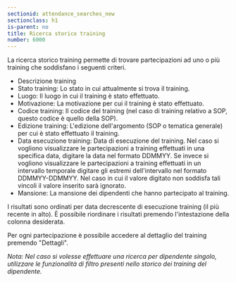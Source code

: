 ```yaml
---
sectionid: attendance_searches_new
sectionclass: h1
is-parent: no
title: Ricerca storico training
number: 6000
---
```

La ricerca storico training permette di trovare partecipazioni ad uno o più training che soddisfano i seguenti criteri.

 - Descrizione training
 - Stato training: Lo stato in cui attualmente si trova il training.
 - Luogo: Il luogo in cui il training è stato effettuato.
 - Motivazione: La motivazione per cui il training è stato effettuato.
 - Codice training: Il codice del training (nel caso di training relativo a SOP, questo codice è quello della SOP).
 - Edizione training: L'edizione dell'argomento (SOP o tematica generale) per cui è stato effettuato il training.
 - Data esecuzione training: Data di esecuzione del training. Nel caso si vogliono visualizzare le partecipazioni a training effettuati in una specifica data, digitare la data nel formato DDMMYY. Se invece si vogliono visualizzare le partecipazioni a training effettuati in un intervallo temporale digitare gli estremi dell'intervallo nel formato DDMMYY-DDMMYY. Nel caso in cui il valore digitato non soddisfa tali vincoli il valore inserito sarà ignorato.
 - Mansione: La mansione dei dipendenti che hanno partecipato al training.

I risultati sono ordinati per data decrescente di esecuzione training (il più recente in alto). È possibile riordinare i risultati premendo l'intestazione della colonna desiderata.

Per ogni partecipazione è possibile accedere al dettaglio del training premendo "Dettagli".

_Nota: Nel caso si volesse effettuare una ricerca per dipendente singolo, utilizzare le funzionalità di filtro presenti nello storico dei training del dipendente._
